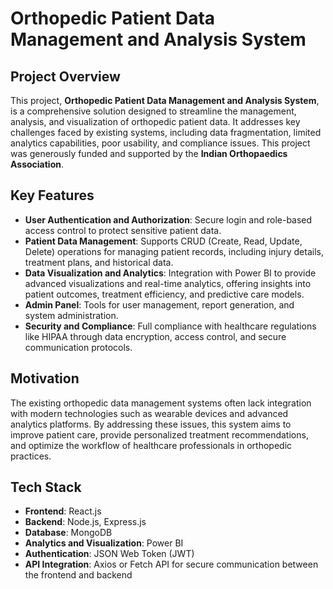 # Orthopedic Patient Data Management and Analysis System

## Project Overview

This project, **Orthopedic Patient Data Management and Analysis System**, is a comprehensive solution designed to streamline the management, analysis, and visualization of orthopedic patient data. It addresses key challenges faced by existing systems, including data fragmentation, limited analytics capabilities, poor usability, and compliance issues. This project was generously funded and supported by the **Indian Orthopaedics Association**.

## Key Features

- **User Authentication and Authorization**: Secure login and role-based access control to protect sensitive patient data.
- **Patient Data Management**: Supports CRUD (Create, Read, Update, Delete) operations for managing patient records, including injury details, treatment plans, and historical data.
- **Data Visualization and Analytics**: Integration with Power BI to provide advanced visualizations and real-time analytics, offering insights into patient outcomes, treatment efficiency, and predictive care models.
- **Admin Panel**: Tools for user management, report generation, and system administration.
- **Security and Compliance**: Full compliance with healthcare regulations like HIPAA through data encryption, access control, and secure communication protocols.

## Motivation

The existing orthopedic data management systems often lack integration with modern technologies such as wearable devices and advanced analytics platforms. By addressing these issues, this system aims to improve patient care, provide personalized treatment recommendations, and optimize the workflow of healthcare professionals in orthopedic practices.

## Tech Stack

- **Frontend**: React.js
- **Backend**: Node.js, Express.js
- **Database**: MongoDB
- **Analytics and Visualization**: Power BI
- **Authentication**: JSON Web Token (JWT)
- **API Integration**: Axios or Fetch API for secure communication between the frontend and backend

